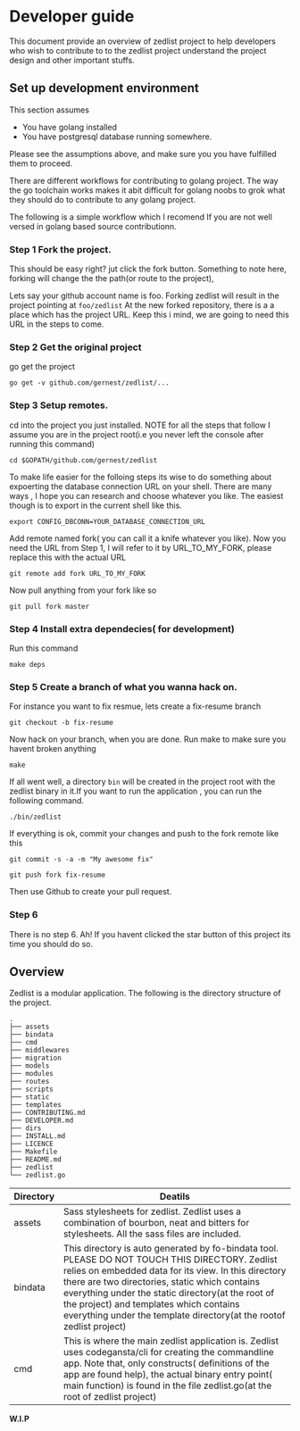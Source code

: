 # Developer guide
This document provide an overview of zedlist project to help developers who wish to contribute to to the zedlist project understand the project design and other important stuffs.

## Set up development environment
This section assumes
* You have golang installed
* You have postgresql database running somewhere.

Please see the assumptions above, and make sure you you have fulfilled them to proceed.

There are different workflows for contributing to golang project. The way the go toolchain works makes it abit difficult for golang noobs to grok what they should do to contribute to any golang project.

The following is a simple workflow which I recomend If you are not well versed in golang based source contributionn.

### Step 1 Fork the project.
This should be easy right? jut click the fork button. Something to note here, forking will change the the path(or route to the project),

Lets say your github account name is foo. Forking zedlist will result in the project pointing at `foo/zedlist`
At the new forked repository, there is a a place which has the project URL. Keep this i mind, we are going to need this URL in the steps to come.

### Step 2 Get the original project
go get the project

	go get -v github.com/gernest/zedlist/...

### Step 3 Setup remotes.

cd into the project you just installed. NOTE for all the steps that follow I assume you are in the project root(i.e you never left the console after running this command)

	cd $GOPATH/github.com/gernest/zedlist

To make life easier for the folloing steps its wise to do something about expoerting the database connection URL on your shell. There are many ways , I hope you can research and choose whatever you like. The easiest though is to export in the current shell like this.

	export CONFIG_DBCONN=YOUR_DATABASE_CONNECTION_URL


Add remote named fork( you can call it a knife whatever you like). Now you need the URL from Step 1, I will refer to it by URL_TO_MY_FORK, please replace this with the actual URL

	git remote add fork URL_TO_MY_FORK
	
Now pull anything from your fork like so

	git pull fork master

### Step 4 Install extra dependecies( for development)
Run this command   

	make deps

### Step 5 Create a branch of what you wanna hack on.
For instance you want to fix resmue, lets create a fix-resume branch

	git checkout -b fix-resume

Now hack on your branch, when you are done. Run make to make sure you havent broken anything

	make

If all went well, a directory `bin` will be created in the project root with the zedlist binary in it.If you want to run the application , you can run the following command.

	./bin/zedlist

If everything is ok, commit your changes and push to the fork remote like this

	git commit -s -a -m "My awesome fix"
	
	git push fork fix-resume

Then use Github to create your pull request.

### Step 6
There is no step 6. Ah! If you havent clicked the star button of this project its time you should do so.



## Overview
Zedlist is a modular application. The following is the directory structure of the project.

```
.
├── assets
├── bindata
├── cmd
├── middlewares
├── migration
├── models
├── modules
├── routes
├── scripts
├── static
├── templates
├── CONTRIBUTING.md
├── DEVELOPER.md
├── dirs
├── INSTALL.md
├── LICENCE
├── Makefile
├── README.md
├── zedlist
└── zedlist.go

```

 Directory                            |Deatils
------------------------|------------------------------
assets                  | Sass stylesheets for zedlist. Zedlist uses a combination of bourbon, neat and bitters for stylesheets. All the sass files are included.
bindata                 | This directory is auto generated by fo-bindata tool. PLEASE DO NOT TOUCH THIS DIRECTORY.   Zedlist relies on embedded data for its view. In this directory there are two directories, static which contains everything under the static directory(at the root of the project) and templates which contains everything under the template directory(at the rootof zedlist project)
cmd                     | This is where the main zedlist application is. Zedlist uses codegansta/cli for creating the commandline app. Note that, only constructs( definitions of the app are found help), the actual binary entry point( main function) is found in the file zedlist.go(at the root of zedlist project)

__W.I.P__
